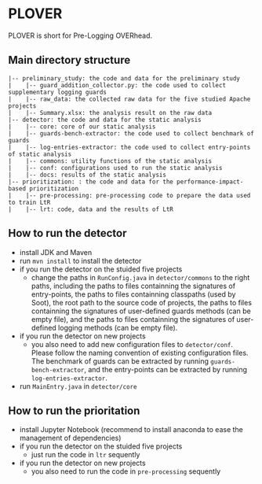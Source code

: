 # PLOVER
PLOVER is short for Pre-Logging OVERhead.

## Main directory structure
```
|-- preliminary_study: the code and data for the preliminary study
|    |-- guard_addition_collector.py: the code used to collect supplementary logging guards
|    |-- raw_data: the collected raw data for the five studied Apache projects
|    |-- Summary.xlsx: the analysis result on the raw data
|-- detector: the code and data for the static analysis
|    |-- core: core of our static analysis
|    |-- guards-bench-extractor: the code used to collect benchmark of guards
|    |-- log-entries-extractor: the code used to collect entry-points of static analysis
|    |-- commons: utility functions of the static analysis
|    |-- conf: configurations used to run the static analysis
|    |-- docs: results of the static analysis
|-- prioritization: : the code and data for the performance-impact-based prioritization
|    |-- pre-processing: pre-processing code to prepare the data used to train LtR
|    |-- lrt: code, data and the results of LtR
```

## How to run the detector
- install JDK and Maven
- run `mvn install` to install the detector
- if you run the detector on the stuided five projects
    - change the paths in `RunConfig.java` in `detector/commons` to the right paths, including the paths to files containning the signatures of entry-points, the paths to files containning classpaths (used by Soot), the root path to the source code of projects, the paths to files containning the signatures of user-defined guards methods (can be empty file), and the paths to files containning the signatures of user-defined logging methods (can be empty file).
- if you run the detector on new projects
    - you also need to add new configuration files to `detector/conf`. Please follow the naming convention of existing configuration files. The benchmark of guards can be extracted by running `guards-bench-extractor`, and the entry-points can be extracted by running `log-entries-extractor`.
- run `MainEntry.java` in `detector/core`

## How to run the prioritation
- install Jupyter Notebook (recommend to install anaconda to ease the management of dependencies)
- if you run the detector on the stuided five projects
    - just run the code in `ltr` sequently
- if you run the detector on new projects
    - you also need to run the code in `pre-processing` sequently